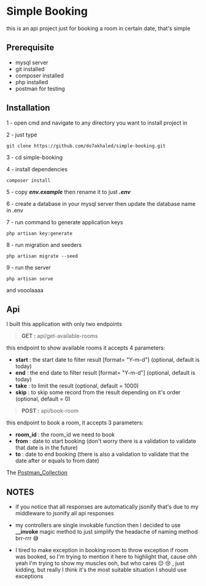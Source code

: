 # Simple Booking

this is an api project just for booking a room in certain date, that's simple

## Prerequisite

- mysql server
- git installed
- composer installed
- php installed
- postman for testing 

## Installation

1 - open cmd and navigate to any directory you want to install project in 

2 - just type 
```
git clone https://github.com/do7akhaled/simple-booking.git
```
3 - cd simple-booking

4 - install dependencies

```
composer install
```

5 - copy ***env.example*** then rename it to just ***.env***

6 - create a database in your mysql server then update the database name in .env

7 - run command to generate application keys

```
php artisan key:generate
```

8 - run migration and seeders

```
php artisan migrate --seed
```

9 - run the server

```
php artisan serve
```

and vooolaaaa


## Api

I built this application with only two endpoints 

> **GET :** api/get-available-rooms

this endpoint to show available rooms it accepts 4 parameters:

- **start** : the start date to filter result [format= "Y-m-d"] (optional, default is today)
- **end**   : the end date to filter result [format= "Y-m-d"] (optional, default is today)
- **take**  : to limit the result (optional, default = 1000)
- **skip**  : to skip some record from the result depending on it's order (optional, default = 0)





>**POST :** api/book-room

this endpoint to book a room, it accepts 3 parameters:

- **room_id** : the room_id we need to book
- **from**    : date to start booking (don't worry there is a validation to validate that date is in the future)
- **to**      : date to end booking (there is also a validation to validate that the date after or equals to from date)


The [Postman_Collection](https://www.getpostman.com/collections/b6d27192aac73614715c)

## NOTES

- if you notice that all responses are automatically jsonify that's due to my middleware to jsonify all api responses

- my controllers are single invokable function then I decided to use **__invoke** magic method to just simplify the headache of naming method brr-rrr :sweat_smile:

- I tired to make exception in booking room to throw exception if room was booked, so I'm trying to mention it here to highlight that, cause ohh yeah I'm trying to show my muscles ooh, but who cares
  :pensive: :cry: , just kidding,  but really I think it's the most suitable situation I should use exceptions 




